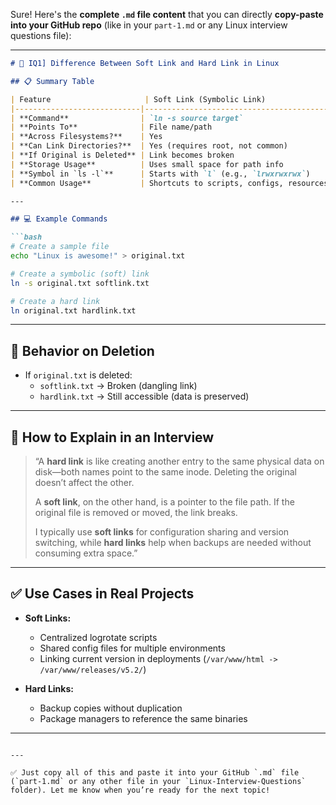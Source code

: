 Sure! Here's the **complete `.md` file content** that you can directly **copy-paste into your GitHub repo** (like in your `part-1.md` or any Linux interview questions file):

---

```markdown
# 🔗 IQ1] Difference Between Soft Link and Hard Link in Linux

## 📋 Summary Table

| Feature                     | Soft Link (Symbolic Link)                 | Hard Link                                |
|----------------------------|--------------------------------------------|-------------------------------------------|
| **Command**                | `ln -s source target`                      | `ln source target`                        |
| **Points To**              | File name/path                             | File’s inode (actual data)                |
| **Across Filesystems?**    | Yes                                        | No                                        |
| **Can Link Directories?**  | Yes (requires root, not common)            | No                                        |
| **If Original is Deleted** | Link becomes broken                        | File still works                          |
| **Storage Usage**          | Uses small space for path info             | Shares same inode; no extra space used    |
| **Symbol in `ls -l`**      | Starts with `l` (e.g., `lrwxrwxrwx`)       | Appears as a normal file                  |
| **Common Usage**           | Shortcuts to scripts, configs, resources   | Duplicate reference without extra space   |

---

## 💻 Example Commands

```bash
# Create a sample file
echo "Linux is awesome!" > original.txt

# Create a symbolic (soft) link
ln -s original.txt softlink.txt

# Create a hard link
ln original.txt hardlink.txt
```

---

## 🧪 Behavior on Deletion

- If `original.txt` is deleted:
  - `softlink.txt` → Broken (dangling link)
  - `hardlink.txt` → Still accessible (data is preserved)

---

## 🧠 How to Explain in an Interview

> “A **hard link** is like creating another entry to the same physical data on disk—both names point to the same inode. Deleting the original doesn’t affect the other.
>
> A **soft link**, on the other hand, is a pointer to the file path. If the original file is removed or moved, the link breaks.
>
> I typically use **soft links** for configuration sharing and version switching, while **hard links** help when backups are needed without consuming extra space.”

---

## ✅ Use Cases in Real Projects

- **Soft Links:**
  - Centralized logrotate scripts
  - Shared config files for multiple environments
  - Linking current version in deployments (`/var/www/html -> /var/www/releases/v5.2/`)
  
- **Hard Links:**
  - Backup copies without duplication
  - Package managers to reference the same binaries

---
```

---

✅ Just copy all of this and paste it into your GitHub `.md` file (`part-1.md` or any other file in your `Linux-Interview-Questions` folder). Let me know when you’re ready for the next topic!
